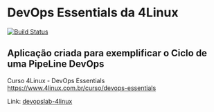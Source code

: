 # DevOps Essentials da 4Linux

<!-- Altere a Flag abaixo com sua URL do Travis -->
[![Build Status](https://travis-ci.org/ramirobrandao/DevOpsLab-HelloWorld.svg?branch=master)](https://travis-ci.org/ramirobrandao/DevOpsLab-HelloWorld)

## Aplicação criada para exemplificar o Ciclo de uma PipeLine DevOps
Curso 4Linux - DevOps Essentials 
https://www.4linux.com.br/curso/devops-essentials

Link: [devopslab-4linux](https://devopslab-4linux.herokuapp.com/)
